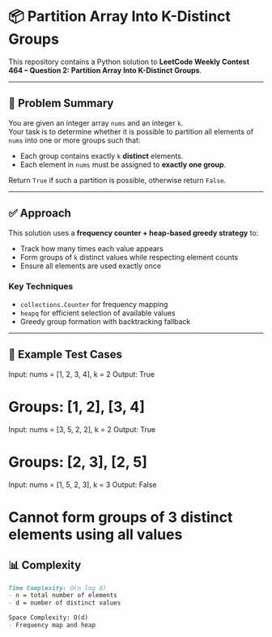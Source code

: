 # 📦 Partition Array Into K-Distinct Groups

This repository contains a Python solution to **LeetCode Weekly Contest 464 – Question 2: Partition Array Into K-Distinct Groups**.

---

## 🧠 Problem Summary

You are given an integer array `nums` and an integer `k`.  
Your task is to determine whether it is possible to partition all elements of `nums` into one or more groups such that:

- Each group contains exactly `k` **distinct** elements.
- Each element in `nums` must be assigned to **exactly one group**.

Return `True` if such a partition is possible, otherwise return `False`.

---

## ✅ Approach

This solution uses a **frequency counter + heap-based greedy strategy** to:

- Track how many times each value appears
- Form groups of `k` distinct values while respecting element counts
- Ensure all elements are used exactly once

### Key Techniques

- `collections.Counter` for frequency mapping
- `heapq` for efficient selection of available values
- Greedy group formation with backtracking fallback

---
## 🧪 Example Test Cases
Input: nums = [1, 2, 3, 4], k = 2
Output: True
# Groups: [1, 2], [3, 4]

Input: nums = [3, 5, 2, 2], k = 2
Output: True
# Groups: [2, 3], [2, 5]

Input: nums = [1, 5, 2, 3], k = 3
Output: False
# Cannot form groups of 3 distinct elements using all values

## 📊 Complexity

```markdown
Time Complexity: O(n log d)
- n = total number of elements
- d = number of distinct values

Space Complexity: O(d)
- Frequency map and heap
